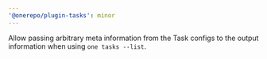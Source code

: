 ```yaml
---
'@onerepo/plugin-tasks': minor
---
```


Allow passing arbitrary meta information from the Task configs to the output information when using `one tasks --list`.
